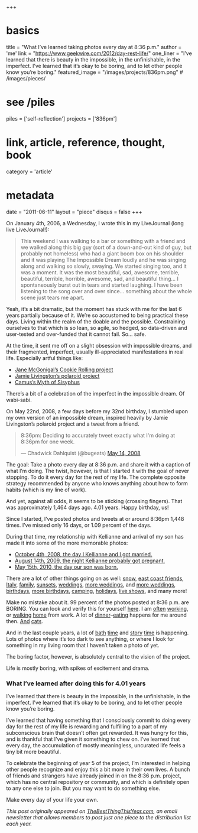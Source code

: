 +++
# basics
title     		 = "What I’ve learned taking photos every day at 8:36 p.m."
author    		 = 'me'
link      		 = "https://www.geekwire.com/2012/day-rest-life/"
one_liner 		 = "I’ve learned that there is beauty in the impossible, in the unfinishable, in the imperfect.  I’ve learned that it’s okay to be boring, and to let other people know you’re boring."
featured_image = "/images/projects/836pm.png" # /images/pieces/

# see /piles
piles     		 = ['self-reflection']
projects			 = ['836pm']

# link, article, reference, thought, book
category  		 = 'article' 

# metadata
date      		 = "2011-06-11"
layout    		 = "piece"
disqus    		 = false
+++

On January 4th, 2006, a Wednesday, I wrote this in my LiveJournal (long live LiveJournal!):

> This weekend I was walking to a bar or something with a friend and we walked along this big guy (sort of a down-and-out kind of guy, but probably not homeless) who had a giant boom box on his shoulder and it was playing The Impossible Dream loudly and he was singing along and walking so slowly, swaying. We started singing too, and it was a moment. It was the most beautiful, sad, awesome, terrible, beautiful, terrible, horrible, awesome, sad, and beautiful thing… I spontaneously burst out in tears and started laughing. I have been listening to the song over and over since… something about the whole scene just tears me apart.

Yeah, it’s a bit dramatic, but the moment has stuck with me for the last 6 years partially because of it.  We’re so accustomed to being practical these days. Living within the realm of the doable and the possible.  Constraining ourselves to that which is so lean, so agile, so hedged, so data-driven and user-tested and over-funded that it cannot fail. So… safe.

At the time, it sent me off on a slight obsession with impossible dreams, and their fragmented, imperfect, usually ill-appreciated manifestations in real life.  Especially artful things like:

* [Jane McGonigal’s Cookie Rolling project](http://www.avantgame.com/cookierolling.htm)
* [Jamie Livingston’s polaroid project](http://www.mentalfloss.com/blogs/archives/15131)
* [Camus’s Myth of Sisyphus](http://en.wikipedia.org/wiki/The_Myth_of_Sisyphus)

There’s a bit of a celebration of the imperfect in the impossible dream. Of wabi-sabi.

On May 22nd, 2008, a few days before my 32nd birthday, I stumbled upon my own version of an impossible dream, inspired heavily by Jamie Livingston’s polaroid project and a tweet from a friend.

<blockquote class="twitter-tweet" data-lang="en"><p lang="en" dir="ltr">8:36pm: Deciding to accurately tweet exactly what I&#39;m doing at 8:36pm for one week.</p>&mdash; Chadwick Dahlquist (@bugeats) <a href="https://twitter.com/bugeats/status/810771610?ref_src=twsrc%5Etfw">May 14, 2008</a></blockquote>
<script async src="https://platform.twitter.com/widgets.js" charset="utf-8"></script>

The goal: Take a photo every day at 8:36 p.m. and share it with a caption of what I’m doing.  The twist, however, is that I started it with the goal of never stopping.  To do it every day for the rest of my life.  The complete opposite strategy recommended by anyone who knows anything about how to form habits (which is my line of work).

And yet, against all odds, it seems to be sticking (crossing fingers).  That was approximately 1,464 days ago.  4.01 years. Happy birthday, us!

Since I started, I’ve posted photos and tweets at or around 8:36pm 1,448 times.  I’ve missed only 16 days, or 1.09 percent of the days.

During that time, my relationship with Kellianne and arrival of my son has made it into some of the more memorable photos:

* [October 4th, 2008, the day I Kellianne and I got married.](http://www.flickr.com/photos/erikbenson/2912869033/)
* [August 14th, 2009, the night Kellianne probably got pregnant.](http://www.flickr.com/photos/erikbenson/3821616907/)
* [May 15th, 2010, the day our son was born.](http://www.flickr.com/photos/erikbenson/4610207325/)

There are a lot of other things going on as well: [snow](http://www.flickr.com/photos/erikbenson/5200109781/), [east coast friends](http://www.flickr.com/photos/erikbenson/5152568981/), [Italy](http://www.flickr.com/photos/erikbenson/2967679722/), [family](http://www.flickr.com/photos/erikbenson/5140956035/), [sunsets](http://www.flickr.com/photos/erikbenson/4839264989/), [weddings](http://www.flickr.com/photos/erikbenson/5070413377/), [more weddings](http://www.flickr.com/photos/erikbenson/6184195404/), and [more weddings](http://www.flickr.com/photos/erikbenson/5996857628/), [birthdays](http://www.flickr.com/photos/erikbenson/6259761948/), [more birthdays](http://www.flickr.com/photos/erikbenson/4015296311/), [camping](http://www.flickr.com/photos/erikbenson/3661936122/), [holidays](http://www.flickr.com/photos/erikbenson/6567395123/), [live shows](http://www.flickr.com/photos/erikbenson/6333164971/), and many more!

Make no mistake about it.  99 percent of the photos posted at 8:36 p.m. are BORING.  You can look and verify this for yourself [here](http://www.flickr.com/search/?q=8%3A36pm&w=35034346886%40N01&s=rec).  I am [often](http://www.flickr.com/photos/erikbenson/6827875185/) [working](http://www.flickr.com/photos/erikbenson/6860648671/), or [walking](http://www.flickr.com/photos/erikbenson/6837637372/) [home](http://www.flickr.com/photos/erikbenson/6815243613/) from work.  A lot of [dinner](http://www.flickr.com/photos/erikbenson/6057628023/)–[eating](http://www.flickr.com/photos/erikbenson/3184159218/) happens for me around then.  [And](http://www.flickr.com/photos/erikbenson/2782502387/) [cats](http://www.flickr.com/photos/erikbenson/4444115281/).

And in the last couple years, a lot of [bath](http://www.flickr.com/photos/erikbenson/4933390977/) [time](http://www.flickr.com/photos/erikbenson/7147104277/) and [story](http://www.flickr.com/photos/erikbenson/7019800893/) [time](http://www.flickr.com/photos/erikbenson/6945566953/) is happening. Lots of photos where it’s too dark to see anything, or where I look for something in my living room that I haven’t taken a photo of yet.

The boring factor, however, is absolutely central to the vision of the project.

Life is mostly boring, with spikes of excitement and drama.

### What I’ve learned after doing this for 4.01 years

I’ve learned that there is beauty in the impossible, in the unfinishable, in the imperfect.  I’ve learned that it’s okay to be boring, and to let other people know you’re boring.

I’ve learned that having something that I consciously commit to doing every day for the rest of my life is rewarding and fulfilling to a part of my subconscious brain that doesn’t often get rewarded. It was hungry for this, and is thankful that I’ve given it something to chew on.  I’ve learned that every day, the accumulation of mostly meaningless, uncurated life feels a tiny bit more beautiful.

To celebrate the beginning of year 5 of the project, I’m interested in helping other people recognize and enjoy this a bit more in their own lives.  A bunch of friends and strangers have already joined in on the 8:36 p.m. project, which has no central repository or community, and which is definitely open to any one else to join.  But you may want to do something else.

Make every day of your life your own.

*This post originally appeared on [TheBestThingThisYear.com](http://launch.thebestthingthisyear.com/?lrRef=NuVZ2), an email newsletter that allows members to post just one piece to the distribution list each year.*
